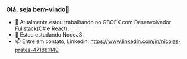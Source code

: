 ### Olá, seja bem-vindo👋

- 🔭 Atualmente estou trabalhando no GBOEX com Desenvolvedor Fullstack(C# e React).
- 🌱 Estou estudando NodeJS.
- 📫 Entre em contato, Linkedin: https://www.linkedin.com/in/nícolas-prates-471881149


